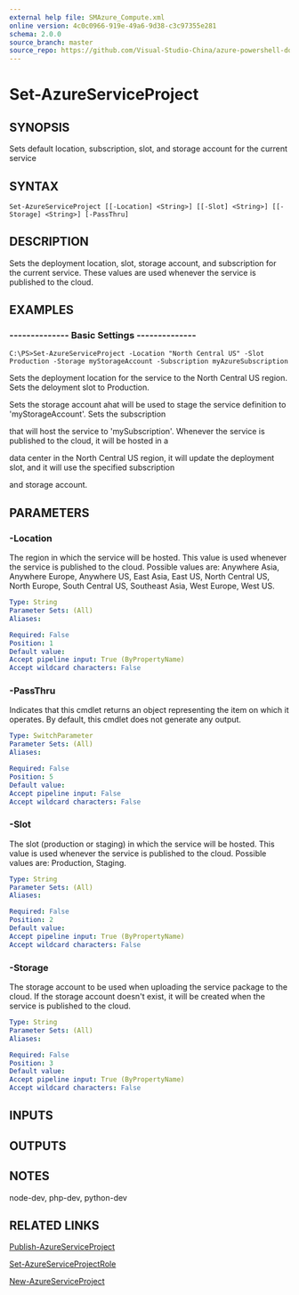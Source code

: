 ```yaml
---
external help file: SMAzure_Compute.xml
online version: 4c0c0966-919e-49a6-9d38-c3c97355e281
schema: 2.0.0
source_branch: master
source_repo: https://github.com/Visual-Studio-China/azure-powershell-docs-int
---
```


# Set-AzureServiceProject
## SYNOPSIS
Sets default location, subscription, slot, and storage account for the current service

## SYNTAX

```
Set-AzureServiceProject [[-Location] <String>] [[-Slot] <String>] [[-Storage] <String>] [-PassThru]
```

## DESCRIPTION
Sets the deployment location, slot, storage account, and subscription for the current service. 
These values are used whenever the service is published to the cloud.

## EXAMPLES

### --------------  Basic Settings --------------
```
C:\PS>Set-AzureServiceProject -Location "North Central US" -Slot Production -Storage myStorageAccount -Subscription myAzureSubscription
```

Sets the deployment location for the service to the North Central US region.
Sets the deloyment slot to Production.

Sets the storage account ahat will be used to stage the service definition to 'myStorageAccount'. 
Sets the subscription

that will host the service to 'mySubscription'. 
Whenever the service is published to the cloud, it will be hosted in a

data center in the North Central US region, it will update the deployment slot, and it will use the specified subscription

and storage account.

## PARAMETERS

### -Location
The region in which the service will be hosted.
This value is used whenever the service is published to the cloud.
Possible values are: Anywhere Asia, Anywhere Europe, Anywhere US, East Asia, East US, North Central US, North Europe, South Central US, Southeast Asia, West Europe, West US.

```yaml
Type: String
Parameter Sets: (All)
Aliases: 

Required: False
Position: 1
Default value: 
Accept pipeline input: True (ByPropertyName)
Accept wildcard characters: False
```

### -PassThru
Indicates that this cmdlet returns an object representing the item on which it operates.
By default, this cmdlet does not generate any output.

```yaml
Type: SwitchParameter
Parameter Sets: (All)
Aliases: 

Required: False
Position: 5
Default value: 
Accept pipeline input: False
Accept wildcard characters: False
```

### -Slot
The slot (production or staging) in which the service will be hosted.
This value is used whenever the service is published to the cloud.
Possible values are: Production, Staging.

```yaml
Type: String
Parameter Sets: (All)
Aliases: 

Required: False
Position: 2
Default value: 
Accept pipeline input: True (ByPropertyName)
Accept wildcard characters: False
```

### -Storage
The storage account to be used when uploading the service package to the cloud.
If the storage account doesn't exist, it will be created when the service is published to the cloud.

```yaml
Type: String
Parameter Sets: (All)
Aliases: 

Required: False
Position: 3
Default value: 
Accept pipeline input: True (ByPropertyName)
Accept wildcard characters: False
```

## INPUTS

## OUTPUTS

## NOTES
node-dev, php-dev, python-dev

## RELATED LINKS

[Publish-AzureServiceProject](4c0c0966-919e-49a6-9d38-c3c97355e281)

[Set-AzureServiceProjectRole](80fb7e11-389d-4341-9568-e1a1bc1789df)

[New-AzureServiceProject](68b3e4a9-7aff-4274-bd8c-0f664cb6e65d)


